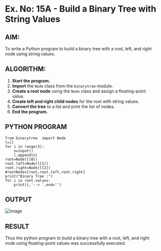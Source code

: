
# Ex. No: 15A - Build a Binary Tree with String Values

## AIM:
To write a Python program to build a binary tree with a root, left, and right node using string values.

## ALGORITHM:

1. **Start the program.**
2. **Import** the `Node` class from the `binarytree` module.
3. **Create a root node** using the `Node` class and assign a floating-point value.
4. **Create left and right child nodes** for the root with string values.
5. **Convert the tree** to a list and print the list of nodes.
6. **End the program.**

## PYTHON PROGRAM

```
from binarytree  import Node
l=[]
for i in range(3):
    n=input()
    l.append(n)
root=Node(l[0])
root.left=Node(l[1])
root.right=Node(l[2])
#rootNode=[root,root.left,root.right]
print("Binary Tree :")
for i in root.values:
    print(i,'--> ',end='')
```

## OUTPUT

![image](https://github.com/user-attachments/assets/723441bb-e647-45a7-93a8-b09d74155d3e)

## RESULT

Thus the python program to build a binary tree with a root, left, and right node using floating-point values was successfully executed.
